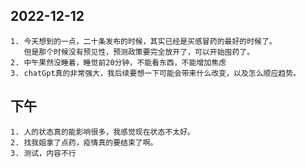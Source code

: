 ## 2022-12-12


	1. 今天想到的一点，二十条发布的时候，其实已经是买感冒药的最好的时候了。
	   但是那个时候没有预见性，预测政策要完全放开了，可以开始囤药了。
	2. 中午果然没睡着，睡觉前20分钟，不能看东西，不能增加焦虑
	3. chatGpt真的非常强大，我后续要想一下可能会带来什么改变，以及怎么顺应趋势。

## 下午

	1. 人的状态真的能影响很多，我感觉现在状态不太好。
	2. 找我姐拿了点药，疫情真的要结束了啊。
	3. 测试，内容不行